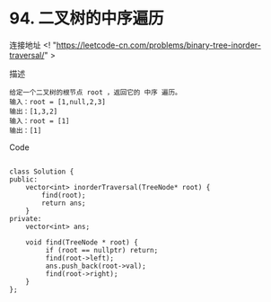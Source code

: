 # 94. 二叉树的中序遍历
连接地址
<! "https://leetcode-cn.com/problems/binary-tree-inorder-traversal/" >

描述
```
给定一个二叉树的根节点 root ，返回它的 中序 遍历。
输入：root = [1,null,2,3]
输出：[1,3,2]
输入：root = [1]
输出：[1]
```
Code
```

class Solution {
public:
    vector<int> inorderTraversal(TreeNode* root) {
        find(root);
        return ans;
    }
private: 
    vector<int> ans;
 
    void find(TreeNode * root) {
         if (root == nullptr) return;
         find(root->left);
         ans.push_back(root->val);
         find(root->right);
    }
};

```






